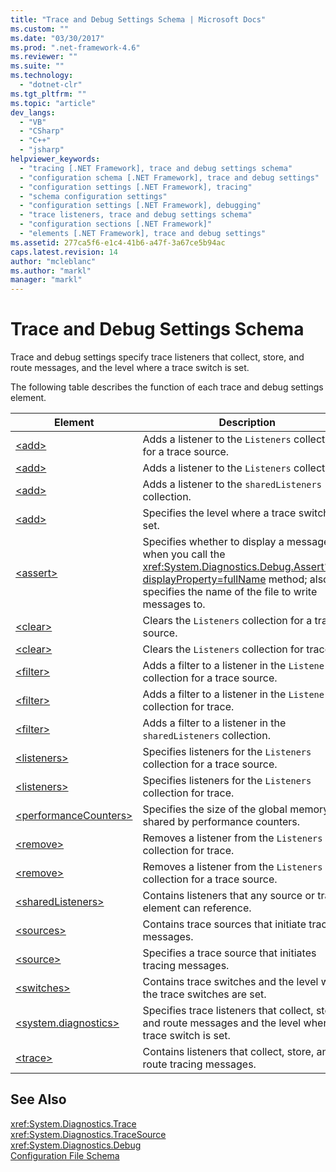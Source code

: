 ```yaml
---
title: "Trace and Debug Settings Schema | Microsoft Docs"
ms.custom: ""
ms.date: "03/30/2017"
ms.prod: ".net-framework-4.6"
ms.reviewer: ""
ms.suite: ""
ms.technology: 
  - "dotnet-clr"
ms.tgt_pltfrm: ""
ms.topic: "article"
dev_langs: 
  - "VB"
  - "CSharp"
  - "C++"
  - "jsharp"
helpviewer_keywords: 
  - "tracing [.NET Framework], trace and debug settings schema"
  - "configuration schema [.NET Framework], trace and debug settings"
  - "configuration settings [.NET Framework], tracing"
  - "schema configuration settings"
  - "configuration settings [.NET Framework], debugging"
  - "trace listeners, trace and debug settings schema"
  - "configuration sections [.NET Framework]"
  - "elements [.NET Framework], trace and debug settings"
ms.assetid: 277ca5f6-e1c4-41b6-a47f-3a67ce5b94ac
caps.latest.revision: 14
author: "mcleblanc"
ms.author: "markl"
manager: "markl"
---
```

# Trace and Debug Settings Schema
Trace and debug settings specify trace listeners that collect, store, and route messages, and the level where a trace switch is set.  
  
 The following table describes the function of each trace and debug settings element.  
  
|Element|Description|  
|-------------|-----------------|  
|[\<add>](../../../../../docs/framework/configure-apps/file-schema/trace-debug/add-element-for-listeners-for-source.md)|Adds a listener to the `Listeners` collection for a trace source.|  
|[\<add>](../../../../../docs/framework/configure-apps/file-schema/trace-debug/add-element-for-listeners-for-trace.md)|Adds a listener to the `Listeners` collection.|  
|[\<add>](../../../../../docs/framework/configure-apps/file-schema/trace-debug/add-element-for-sharedlisteners.md)|Adds a listener to the `sharedListeners` collection.|  
|[\<add>](../../../../../docs/framework/configure-apps/file-schema/trace-debug/add-element-for-switches.md)|Specifies the level where a trace switch is set.|  
|[\<assert>](../../../../../docs/framework/configure-apps/file-schema/trace-debug/assert-element.md)|Specifies whether to display a message box when you call the <xref:System.Diagnostics.Debug.Assert%2A?displayProperty=fullName> method; also specifies the name of the file to write messages to.|  
|[\<clear>](../../../../../docs/framework/configure-apps/file-schema/trace-debug/clear-element-for-listeners-for-source.md)|Clears the `Listeners` collection for a trace source.|  
|[\<clear>](../../../../../docs/framework/configure-apps/file-schema/trace-debug/clear-element-for-listeners-for-trace.md)|Clears the `Listeners` collection for trace.|  
|[\<filter>](../../../../../docs/framework/configure-apps/file-schema/trace-debug/filter-element-for-add-for-listeners-for-source.md)|Adds a filter to a listener in the `Listeners` collection for a trace source.|  
|[\<filter>](../../../../../docs/framework/configure-apps/file-schema/trace-debug/filter-element-for-add-for-listeners-for-trace.md)|Adds a filter to a listener in the `Listeners` collection for trace.|  
|[\<filter>](../../../../../docs/framework/configure-apps/file-schema/trace-debug/filter-element-for-add-for-sharedlisteners.md)|Adds a filter to a listener in the `sharedListeners` collection.|  
|[\<listeners>](../../../../../docs/framework/configure-apps/file-schema/trace-debug/listeners-element-for-source.md)|Specifies listeners for the `Listeners` collection for a trace source.|  
|[\<listeners>](../../../../../docs/framework/configure-apps/file-schema/trace-debug/listeners-element-for-trace.md)|Specifies listeners for the `Listeners` collection for trace.|  
|[\<performanceCounters>](../../../../../docs/framework/configure-apps/file-schema/trace-debug/performancecounters-element.md)|Specifies the size of the global memory shared by performance counters.|  
|[\<remove>](../../../../../docs/framework/configure-apps/file-schema/trace-debug/remove-element-for-listeners-for-trace.md)|Removes a listener from the `Listeners` collection for trace.|  
|[\<remove>](../../../../../docs/framework/configure-apps/file-schema/trace-debug/remove-element-for-listeners-for-source.md)|Removes a listener from the `Listeners` collection for a trace source.|  
|[\<sharedListeners>](../../../../../docs/framework/configure-apps/file-schema/trace-debug/sharedlisteners-element.md)|Contains listeners that any source or trace element can reference.|  
|[\<sources>](../../../../../docs/framework/configure-apps/file-schema/trace-debug/sources-element.md)|Contains trace sources that initiate tracing messages.|  
|[\<source>](../../../../../docs/framework/configure-apps/file-schema/trace-debug/source-element.md)|Specifies a trace source that initiates tracing messages.|  
|[\<switches>](../../../../../docs/framework/configure-apps/file-schema/trace-debug/switches-element.md)|Contains trace switches and the level where the trace switches are set.|  
|[\<system.diagnostics>](../../../../../docs/framework/configure-apps/file-schema/trace-debug/system-diagnostics-element.md)|Specifies trace listeners that collect, store, and route messages and the level where a trace switch is set.|  
|[\<trace>](../../../../../docs/framework/configure-apps/file-schema/trace-debug/trace-element.md)|Contains listeners that collect, store, and route tracing messages.|  
  
## See Also  
 <xref:System.Diagnostics.Trace>   
 <xref:System.Diagnostics.TraceSource>   
 <xref:System.Diagnostics.Debug>   
 [Configuration File Schema](../../../../../docs/framework/configure-apps/file-schema/index.md)